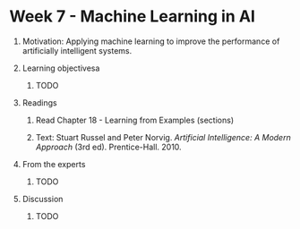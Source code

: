 # Week 7 - Machine Learning in AI

1. Motivation: Applying machine learning to improve the performance of artificially intelligent systems.

1. Learning objectivesa

    1. TODO 

1. Readings
    1.  Read Chapter 18 - Learning from Examples (sections)

    1. Text: Stuart Russel and Peter Norvig. _Artificial Intelligence: A Modern Approach_ (3rd ed). Prentice-Hall. 2010.

1. From the experts

    1.  TODO

1. Discussion

    1. TODO  
